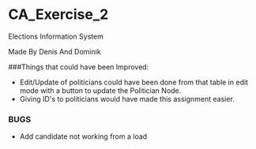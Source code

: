 # CA_Exercise_2
Elections Information System

Made By Denis And Dominik 

###Things that could have been Improved:
* Edit/Update of politicians could have been done from that table in edit mode with a button to update the Politician Node.
* Giving ID's to politicians would have made this assignment easier.

### BUGS
* Add candidate not working from a load